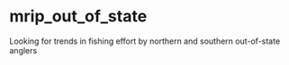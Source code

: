 # mrip_out_of_state
Looking for trends in fishing effort by northern and southern out-of-state anglers
